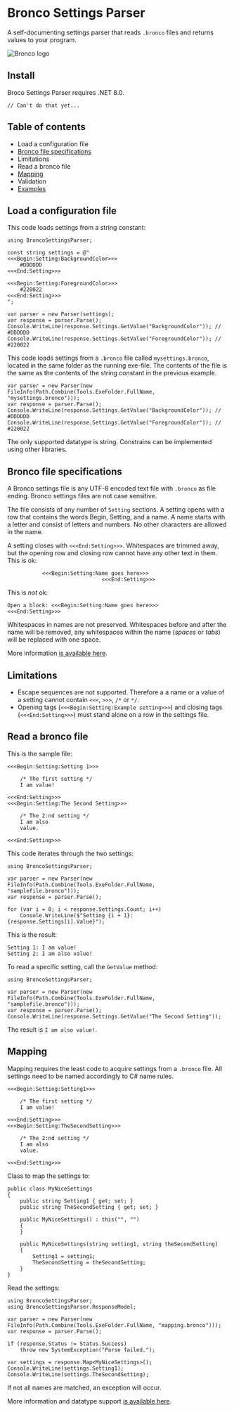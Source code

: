 # Bronco Settings Parser

A self-documenting settings parser that reads `.bronco` files and returns values ​​to your program.

![Bronco logo](https://raw.githubusercontent.com/Anders-H/BroncoSettingsParser/refs/heads/main/bronco.jpg)

## Install

Broco Settings Parser requires .NET 8.0.

`// Can't do that yet...`

## Table of contents

- Load a configuration file
- [Bronco file specifications](https://github.com/Anders-H/BroncoSettingsParser/blob/main/specifications.md)
- Limitations
- Read a bronco file
- [Mapping](https://github.com/Anders-H/BroncoSettingsParser/blob/main/mapping.md)
- Validation
- [Examples](https://github.com/Anders-H/BroncoSettingsParser/blob/main/examples.md)

## Load a configuration file

This code loads settings from a string constant:

```
using BroncoSettingsParser;

const string settings = @"
<<<Begin:Setting:BackgroundColor>>>
    #DDDDDD
<<<End:Setting>>>

<<<Begin:Setting:ForegroundColor>>>
    #220022
<<<End:Setting>>>
";

var parser = new Parser(settings);
var response = parser.Parse();
Console.WriteLine(response.Settings.GetValue("BackgroundColor")); // #DDDDDD
Console.WriteLine(response.Settings.GetValue("ForegroundColor")); // #220022
```

This code loads settings from a `.bronco` file called `mysettings.bronco`, located in the same folder as the running exe-file.
The contents of the file is the same as the contents of the string constant in the previous example.

```
var parser = new Parser(new FileInfo(Path.Combine(Tools.ExeFolder.FullName, "mysettings.bronco")));
var response = parser.Parse();
Console.WriteLine(response.Settings.GetValue("BackgroundColor")); // #DDDDDD
Console.WriteLine(response.Settings.GetValue("ForegroundColor")); // #220022
```

The only supported datatype is string. Constrains can be implemented using other libraries.

## Bronco file specifications

A Bronco settings file is any UTF-8 encoded text file with `.bronco` as file ending. Bronco settings files are not case sensitive.

The file consists of any number of `Setting` sections. A setting opens with a row that contains the words Begin, Setting, and a name.
A name starts with a letter and consist of letters and numbers. No other characters are allowed in the name.

A setting closes with `<<<End:Setting>>>`. Whitespaces are trimmed away, but the opening row and closing row cannot have any
other text in them. This is ok:

```
           <<<Begin:Setting:Name goes here>>>
                              <<<End:Setting>>>
```

This is *not* ok:


```
Open a block: <<<Begin:Setting:Name goes here>>>
<<<End:Setting>>>
```

Whitespaces in names are not preserved. Whitespaces before and after the name will be removed, any whitespaces within the name (*spaces* or *tabs*) will be replaced with one space.

More information [is available here](https://github.com/Anders-H/BroncoSettingsParser/blob/main/specifications.md).

## Limitations

- Escape sequences are not supported. Therefore a a name or a value of a setting cannot contain `<<<`, `>>>`, `/*` or `*/`.
- Opening tags (`<<<Begin:Setting:Example setting>>>`) and closing tags (`<<<End:Setting>>>`) must stand alone on a row in the settings file.

## Read a bronco file

This is the sample file:


```
<<<Begin:Setting:Setting 1>>>

    /* The first setting */
    I am value!

<<<End:Setting>>>
<<<Begin:Setting:The Second Setting>>>

    /* The 2:nd setting */
    I am also
    value.

<<<End:Setting>>>
```

This code iterates through the two settings:

```
using BroncoSettingsParser;

var parser = new Parser(new FileInfo(Path.Combine(Tools.ExeFolder.FullName, "samplefile.bronco")));
var response = parser.Parse();

for (var i = 0; i < response.Settings.Count; i++)
    Console.WriteLine($"Setting {i + 1}: {response.Settings[i].Value}");
```

This is the result:

```
Setting 1: I am value!
Setting 2: I am also value!
```

To read a specific setting, call the `GetValue` method:

```
using BroncoSettingsParser;

var parser = new Parser(new FileInfo(Path.Combine(Tools.ExeFolder.FullName, "samplefile.bronco")));
var response = parser.Parse();
Console.WriteLine(response.Settings.GetValue("The Second Setting"));
```

The result is `I am also value!`.

## Mapping

Mapping requires the least code to acquire settings from a `.bronco` file.
All settings need to be named accordingly to C# name rules.


```
<<<Begin:Setting:Setting1>>>

    /* The first setting */
    I am value!

<<<End:Setting>>>
<<<Begin:Setting:TheSecondSetting>>>

    /* The 2:nd setting */
    I am also
    value.

<<<End:Setting>>>
```

Class to map the settings to:

```
public class MyNiceSettings
{
    public string Setting1 { get; set; }
    public string TheSecondSetting { get; set; }

    public MyNiceSettings() : this("", "")
    {
    }

    public MyNiceSettings(string setting1, string theSecondSetting)
    {
        Setting1 = setting1;
        TheSecondSetting = theSecondSetting;
    }
}
```

Read the settings:

```
using BroncoSettingsParser;
using BroncoSettingsParser.ResponseModel;

var parser = new Parser(new FileInfo(Path.Combine(Tools.ExeFolder.FullName, "mapping.bronco")));
var response = parser.Parse();

if (response.Status != Status.Success)
    throw new SystemException("Parse failed.");

var settings = response.Map<MyNiceSettings>();
Console.WriteLine(settings.Setting1);
Console.WriteLine(settings.TheSecondSetting);
```

If not all names are matched, an exception will occur.

More information and datatype support [is available here](https://github.com/Anders-H/BroncoSettingsParser/blob/main/mapping.md).